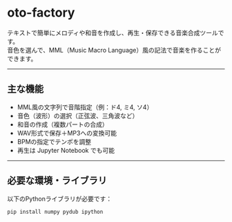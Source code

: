 # oto-factory

テキストで簡単にメロディや和音を作成し、再生・保存できる音楽合成ツールです。  
音色を選んで、MML（Music Macro Language）風の記法で音楽を作ることができます。

---

##  主な機能

- MML風の文字列で音階指定（例：ド4, ミ4, ソ4）
- 音色（波形）の選択（正弦波、三角波など）
- 和音の作成（複数パートの合成）
- WAV形式で保存＋MP3への変換可能
- BPMの指定でテンポを調整
- 再生は Jupyter Notebook でも可能

---

## 必要な環境・ライブラリ

以下のPythonライブラリが必要です：

```bash
pip install numpy pydub ipython

